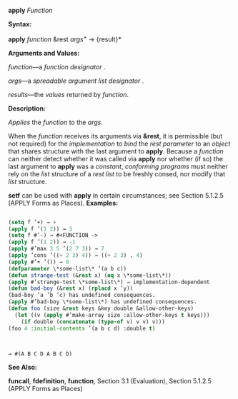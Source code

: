 **apply** *Function* 



**Syntax:** 



**apply** *function* &amp;rest *args*<sup>+</sup> → \{result\}\* 



**Arguments and Values:** 



*function*—a *function designator* . 



*args*—a *spreadable argument list designator* . 



*results*—the *values* returned by *function*. 



**Description:** 



*Applies* the *function* to the *args*. 



When the *function* receives its arguments via **&amp;rest**, it is permissible (but not required) for the *implementation* to *bind* the *rest parameter* to an *object* that shares structure with the last argument to **apply**. Because a *function* can neither detect whether it was called via **apply** nor whether (if so) the last argument to **apply** was a *constant*, *conforming programs* must neither rely on the *list* structure of a *rest list* to be freshly consed, nor modify that *list* structure. 



**setf** can be used with **apply** in certain circumstances; see Section 5.1.2.5 (APPLY Forms as Places). **Examples:**
```lisp

(setq f ’+) → + 
(apply f ’(1 2)) → 3 
(setq f #’-) → #<FUNCTION -> 
(apply f ’(1 2)) → -1 
(apply #’max 3 5 ’(2 7 3)) → 7 
(apply ’cons ’((+ 2 3) 4)) → ((+ 2 3) . 4) 
(apply #’+ ’()) → 0 
(defparameter \*some-list\* ’(a b c)) 
(defun strange-test (&rest x) (eq x \*some-list\*)) 
(apply #’strange-test \*some-list\*) → implementation-dependent 
(defun bad-boy (&rest x) (rplacd x ’y)) 
(bad-boy ’a ’b ’c) has undefined consequences. 
(apply #’bad-boy \*some-list\*) has undefined consequences. 
(defun foo (size &rest keys &key double &allow-other-keys) 
  (let ((v (apply #’make-array size :allow-other-keys t keys))) 
    (if double (concatenate (type-of v) v v) v))) 
(foo 4 :initial-contents ’(a b c d) :double t) 



→ #(A B C D A B C D) 

```
**See Also:** 



**funcall**, **fdefinition**, **function**, Section 3.1 (Evaluation), Section 5.1.2.5 (APPLY Forms as Places) 